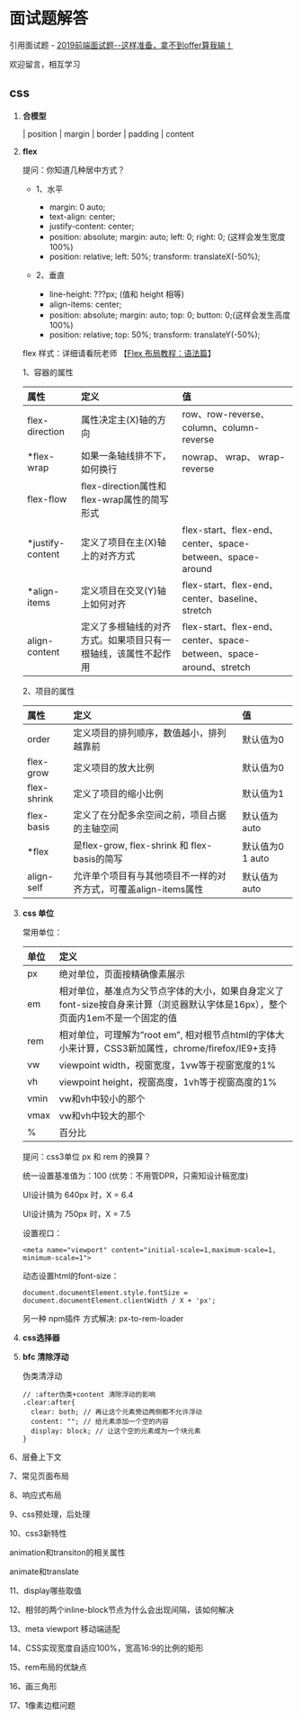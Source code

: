 # 面试题解答

 引用面试题 -  [2019前端面试题--这样准备，拿不到offer算我输！](https://juejin.im/post/5cbff661e51d456e693f48ec)
    
 欢迎留言，相互学习
## css
1. **合模型**

    | position
       | margin
          | border
             | padding
                | content

2. **flex**

    <span color=red>提问：</span>你知道几种居中方式？
    * 1、水平
        * margin: 0 auto;
        * text-align: center;
        * justify-content: center;
        * position: absolute; margin: auto; left: 0; right: 0; (这样会发生宽度 100%)
        * position: relative; left: 50%; transform: translateX(-50%);
        
    * 2、垂直
        * line-height: ???px; (值和 height 相等)
        * align-items: center;
        * position: absolute; margin: auto; top: 0; button: 0;(这样会发生高度 100%)
        * position: relative; top: 50%; transform: translateY(-50%);
        
    flex 样式：详细请看阮老师 【[Flex 布局教程：语法篇](http://www.ruanyifeng.com/blog/2015/07/flex-grammar.html)】
    
    1、容器的属性
    
    | 属性 | 定义 | 值 |
    |:-----|:-----|:-----|
    | flex-direction | 属性决定主(X)轴的方向 | row、row-reverse、column、column-reverse |
    | *flex-wrap | 如果一条轴线排不下，如何换行 | nowrap、 wrap、 wrap-reverse |
    | flex-flow | flex-direction属性和flex-wrap属性的简写形式 | |
    | *justify-content | 定义了项目在主(X)轴上的对齐方式 | flex-start、flex-end、center、space-between、space-around |
    | *align-items | 定义项目在交叉(Y)轴上如何对齐 | flex-start、flex-end、center、baseline、stretch |
    | align-content | 定义了多根轴线的对齐方式。如果项目只有一根轴线，该属性不起作用 | flex-start、flex-end、center、space-between、space-around、stretch |
    
    2、项目的属性
    
    | 属性 | 定义 | 值 |
    |:-----|:-----|:-----|
    | order | 定义项目的排列顺序，数值越小，排列越靠前 | 默认值为0 |
    | flex-grow | 定义项目的放大比例 | 默认值为0 |
    | flex-shrink | 定义了项目的缩小比例 | 默认值为1 |
    | flex-basis | 定义了在分配多余空间之前，项目占据的主轴空间 | 默认值为auto |
    | *flex | 是flex-grow, flex-shrink 和 flex-basis的简写 | 默认值为0 1 auto |
    | align-self | 允许单个项目有与其他项目不一样的对齐方式，可覆盖align-items属性 | 默认值为auto |
    
3. **css 单位**
    
    常用单位：
    
    | 单位 | 定义 |
    |:-----|:-----|
    | px | 绝对单位，页面按精确像素展示 |
    | em | 相对单位，基准点为父节点字体的大小，如果自身定义了font-size按自身来计算（浏览器默认字体是16px），整个页面内1em不是一个固定的值 |
    | rem | 相对单位，可理解为”root em”, 相对根节点html的字体大小来计算，CSS3新加属性，chrome/firefox/IE9+支持 |
    | vw | viewpoint width，视窗宽度，1vw等于视窗宽度的1% |
    | vh | viewpoint height，视窗高度，1vh等于视窗高度的1% |
    | vmin | vw和vh中较小的那个 |
    | vmax | vw和vh中较大的那个 |
    | % | 百分比 |
     
    <span color=red>提问：</span>css3单位 px 和 rem 的换算？
    
    统一设置基准值为：100 (优势：不用管DPR，只需知设计稿宽度)
    
    UI设计搞为 640px 时，X = 6.4
    
    UI设计搞为 750px 时，X = 7.5
    
    设置视口：　
    ```
    <meta name="viewport" content="initial-scale=1,maximum-scale=1, minimum-scale=1">
    ```
    动态设置html的font-size：
    ```
    document.documentElement.style.fontSize = document.documentElement.clientWidth / X + 'px';
    ```
    
    另一种 npm插件 方式解决: px-to-rem-loader
    
4. **css选择器**
    
5. **bfc 清除浮动**

    伪类清浮动
    ```
    // :after伪类+content 清除浮动的影响
    .clear:after{
      clear: both; // 再让这个元素旁边两侧都不允许浮动
      content: ""; // 给元素添加一个空的内容
      display: block; // 让这个空的元素成为一个块元素
    }
    ```
    
6、层叠上下文

7、常见页面布局

8、响应式布局

9、css预处理，后处理

10、css3新特性

animation和transiton的相关属性

animate和translate

11、display哪些取值

12、相邻的两个inline-block节点为什么会出现间隔，该如何解决

13、meta viewport 移动端适配

14、CSS实现宽度自适应100%，宽高16:9的比例的矩形

15、rem布局的优缺点

16、画三角形

17、1像素边框问题